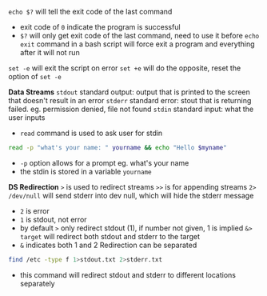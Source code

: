 `echo $?` will tell the exit code of the last command
- exit code of `0` indicate the program is successful
- `$?` will only get exit code of the last command, need to use it before `echo`
`exit` command in a bash script will force exit a program and everything after it will not run

`set -e` will exit the script on error
`set +e` will do the opposite, reset the option of `set -e`

**Data Streams**
`stdout` standard output: output that is printed to the screen that doesn't result in an error
`stderr` standard error: stout that is returning failed. eg. permission denied, file not found
`stdin` standard input: what the user inputs
- `read` command is used to ask user for stdin
```bash
read -p "what's your name: " yourname && echo "Hello $myname"
```
- `-p` option allows for a prompt eg. what's your name
- the stdin is stored in a variable `yourname`

**DS Redirection**
`>` is used to redirect streams
`>>` is for appending streams
`2> /dev/null` will send stderr into dev null, which will hide the stderr message
- `2` is error
- `1` is stdout, not error
- by default `>` only redirect stdout (1), if number not given, 1 is implied
`&> target` will redirect both stdout and stderr to the target
- `&` indicates both 1 and 2
Redirection can be separated
```bash
find /etc -type f 1>stdout.txt 2>stderr.txt
```
- this command will redirect stdout and stderr to different locations separately


